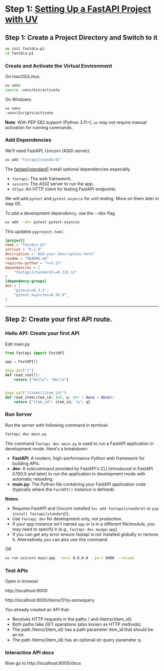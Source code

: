 # Step 1: [Setting Up a FastAPI Project with UV](https://fastapi.tiangolo.com/?h=installation#dependencies)

## Step 1: Create a Project Directory and Switch to it

```bash
uv init fastdca-p1
cd fastdca-p1
```

### Create and Activate the Virtual Environment

On macOS/Linux:

```bash
uv venv
source .venv/bin/activate
```

On Windows:

```bash
uv venv
.venv\Scripts\activate
```

**Note**: With PEP 582 support (Python 3.11+), `uv` may not require manual activation for running commands.

### Add Dependencies

We’ll need FastAPI, Uvicorn (ASGI server):

```bash
uv add "fastapi[standard]"
```

The [fastapi[standard]](https://fastapi.tiangolo.com/?h=installation#dependencies) install optional dependencies especially

- `fastapi`: The web framework.
- `uvicorn`: The ASGI server to run the app.
- `httpx`: An HTTP client for testing FastAPI endpoints.

We will add `pytest` and `pytest-asyncio` for unit testing. More on them later in step 05.

To add a development dependency, use the --dev flag

```bash
uv add --dev pytest pytest-asyncio
```

This updates `pyproject.toml`:

```toml
[project]
name = "fastdca-p1"
version = "0.1.0"
description = "Add your description here"
readme = "README.md"
requires-python = ">=3.13"
dependencies = [
    "fastapi[standard]>=0.115.12"
]
[dependency-groups]
dev = [
    "pytest>=8.3.5",
    "pytest-asyncio>=0.26.0",
]
```

---

## Step 2: Create your first API route.

### Hello API: Create your first API

Edit main.py

```python
from fastapi import FastAPI

app = FastAPI()

@app.get("/")
def read_root():
    return {"Hello": "World"}


@app.get("/items/{item_id}")
def read_item(item_id: int, q: str | None = None):
    return {"item_id": item_id, "q": q}
```

### Run Server

Run the server with following command in terminal:

```bash
fastapi dev main.py
```
The command `fastapi dev main.py` is used to run a FastAPI application in development mode. Here's a breakdown:

- **FastAPI**: A modern, high-performance Python web framework for building APIs.
- **dev**: A subcommand provided by FastAPI's CLI (introduced in FastAPI 0.100.0 and later) to run the application in development mode with automatic reloading.
- **main.py**: The Python file containing your FastAPI application code (typically where the `FastAPI()` instance is defined).


**Notes:**
- Requires FastAPI and Uvicorn installed (`uv add fastapi[standard]` or `pip install fastapi[standard]`).
- Use `fastapi dev` for development only, not production.
- If your app instance isn’t named `app` or is in a different file/module, you may need to specify it (e.g., `fastapi dev myapp:app`).
- If you can get any error ensure fastapi is not installed globally or remove it. Alternatively you can also use this command

OR

```bash
uv run uvicorn main:app --host 0.0.0.0 --port 8000 --reload
```

### Test APIs

Open in browser

http://localhost:8000

http://localhost:8000/items/5?q=somequery

You already created an API that:

- Receives HTTP requests in the paths / and /items/{item_id}.
- Both paths take GET operations (also known as HTTP methods).
- The path /items/{item_id} has a path parameter item_id that should be an int.
- The path /items/{item_id} has an optional str query parameter q.

### Interactive API docs

Now go to http://localhost:8000/docs
